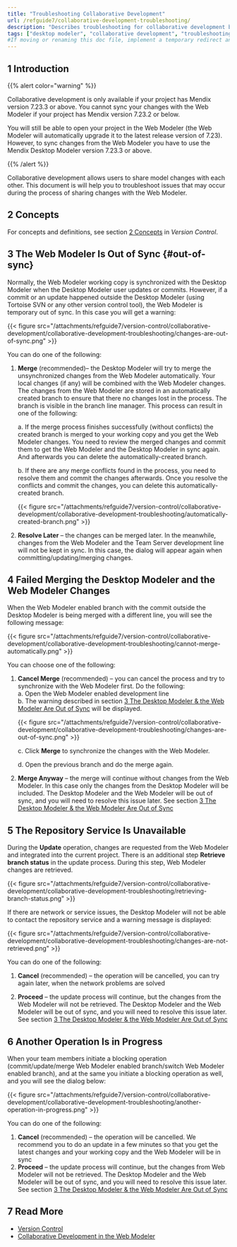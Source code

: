 ```yaml
---
title: "Troubleshooting Collaborative Development"
url: /refguide7/collaborative-development-troubleshooting/
description: "Describes troubleshooting for collaborative development between the Mendix Desktop Modeler and the Mendix Web Modeler"
tags: ["desktop modeler", "collaborative development", "troubleshooting", "troubleshoot"]
#If moving or renaming this doc file, implement a temporary redirect and let the respective team know they should update the URL in the product. See Mapping to Products for more details.
---
```


## 1 Introduction 

{{% alert color="warning" %}}

Collaborative development is only available if your project has Mendix version 7.23.3 or above. You cannot sync your changes with the Web Modeler if your project has Mendix version 7.23.2 or below. 

You will still be able to open your project in the Web Modeler (the Web Modeler will automatically upgrade it to the latest release version of 7.23).  However, to sync changes from the Web Modeler you have to use the Mendix Desktop Modeler version 7.23.3 or above.

{{% /alert %}}

Collaborative development allows users to share model changes with each other. This document is will help you to troubleshoot issues that may occur during the process of sharing changes with the Web Modeler.

## 2 Concepts

For concepts and definitions, see section [2 Concepts](/refguide7/version-control/#concepts) in *Version Control*. 

## 3 The Web Modeler Is Out of Sync {#out-of-sync}

Normally, the Web Modeler working copy is synchronized with the Desktop Modeler when the Desktop Modeler user updates or commits. However, if a commit or an update happened outside the Desktop Modeler (using Tortoise SVN or any other version control tool), the Web Modeler is temporary out of sync. In this case you will get a warning:

{{< figure src="/attachments/refguide7/version-control/collaborative-development/collaborative-development-troubleshooting/changes-are-out-of-sync.png" >}}

You can do one of the following:

1.  **Merge** (recommended)–  the Desktop Modeler will try to merge the unsynchronized changes from the Web Modeler automatically. Your local changes (if any) will be combined with the Web Modeler changes. The changes from the Web Modeler are stored in an automatically created branch to ensure that there no changes lost in the process. The branch is visible in the branch line manager. This process can result in one of the following: <br/>

	a.  If the merge process finishes successfully (without conflicts) the created branch is merged to your working copy and you get the Web Modeler changes. You need to review the merged changes and commit them to get the Web Modeler and the Desktop Modeler in sync again. And afterwards you can delete the automatically-created branch.<br/>

	b. If there are any merge conflicts found in the process, you need to resolve them and commit the changes afterwards. Once you resolve the conflicts and commit the changes, you can delete this automatically-created branch.<br/>

	{{< figure src="/attachments/refguide7/version-control/collaborative-development/collaborative-development-troubleshooting/automatically-created-branch.png" >}}

2. **Resolve Later** –  the changes can be merged later. In the meanwhile, changes from the Web Modeler and the Team Server development line will not be kept in sync. In this case, the dialog will appear again when committing/updating/merging changes. 

## 4 Failed Merging the Desktop Modeler and the Web Modeler Changes 

When the Web Modeler enabled branch with the commit outside the Desktop Modeler is being merged with a different line, you will see the following message:

{{< figure src="/attachments/refguide7/version-control/collaborative-development/collaborative-development-troubleshooting/cannot-merge-automatically.png" >}}

You can choose one of the following:

1.  **Cancel Merge** (recommended) – you can cancel the process and try to synchronize with the Web Modeler first. Do the following:<br/>
	a.  Open the Web Modeler enabled development line<br/>
	b.  The warning described in section [3 The Desktop Modeler & the Web Modeler Are Out of Sync](#out-of-sync) will be displayed.<br/>

	{{< figure src="/attachments/refguide7/version-control/collaborative-development/collaborative-development-troubleshooting/changes-are-out-of-sync.png" >}}<br/>

	c. Click **Merge** to synchronize the changes with the Web Modeler.<br/>

	d. Open the previous branch and do the merge again. 

2. **Merge Anyway** – the merge will continue without changes from the Web Modeler. In this case only the changes from the Desktop Modeler will be included. The Desktop Modeler and the Web Modeler will be out of sync, and you will need to resolve this issue later. See section [3 The Desktop Modeler & the Web Modeler Are Out of Sync](#out-of-sync)

## 5 The Repository Service Is Unavailable

During the **Update** operation, changes are requested from the Web Modeler and integrated into the current project.  There is an additional step **Retrieve branch status** in the update process. During this step, Web Modeler changes are retrieved. 

{{< figure src="/attachments/refguide7/version-control/collaborative-development/collaborative-development-troubleshooting/retrieving-branch-status.png" >}}

If there are network or service issues, the Desktop Modeler will not be able to contact the repository service and a warning message is displayed:

{{< figure src="/attachments/refguide7/version-control/collaborative-development/collaborative-development-troubleshooting/changes-are-not-retrieved.png" >}}

You can do one of the following:

1. **Cancel** (recommended) – the operation will be cancelled, you can try again later, when the network problems are solved 

2. **Proceed** – the update process will continue, but the changes from the Web Modeler will not be retrieved. The Desktop Modeler and the Web Modeler will be out of sync, and you will need to resolve this issue later. See section [3 The Desktop Modeler & the Web Modeler Are Out of Sync](#out-of-sync)

## 6 Another Operation Is in Progress

When your team members initiate a blocking operation (commit/update/merge Web Modeler enabled branch/switch Web Modeler enabled branch), and at the same you initiate a blocking operation as well, and you will see the dialog below:

{{< figure src="/attachments/refguide7/version-control/collaborative-development/collaborative-development-troubleshooting/another-operation-in-progress.png" >}}

You can do one of the following:

1. **Cancel** (recommended) – the operation will be cancelled. We recommend you to do an update in a few minutes so that you get the latest changes and your working copy and the Web Modeler will be in sync
2. **Proceed** – the update process will continue, but the changes from Web Modeler will not be retrieved. The Desktop Modeler and the Web Modeler will be out of sync, and you will need to resolve this issue later. See section [3 The Desktop Modeler & the Web Modeler Are Out of Sync](#out-of-sync)

## 7 Read More

* [Version Control](/refguide7/version-control/) 
* [Collaborative Development in the Web Modeler](/studio7/general-collaborative-development/)
